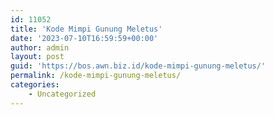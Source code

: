 ```yaml
---
id: 11052
title: 'Kode Mimpi Gunung Meletus'
date: '2023-07-10T16:59:59+00:00'
author: admin
layout: post
guid: 'https://bos.awn.biz.id/kode-mimpi-gunung-meletus/'
permalink: /kode-mimpi-gunung-meletus/
categories:
    - Uncategorized
---
```


